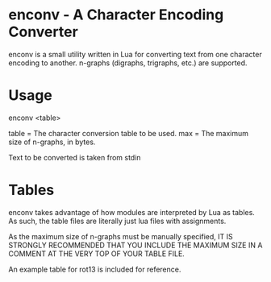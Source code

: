 enconv - A Character Encoding Converter
=======================================

enconv is a small utility written in Lua for converting text
from one character encoding to another. 
n-graphs (digraphs, trigraphs, etc.) are supported.

Usage
=====

enconv \<table\> <max>

table = The character conversion table to be used.
max = The maximum size of n-graphs, in bytes.

Text to be converted is taken from stdin

Tables
======

enconv takes advantage of how modules are interpreted by Lua as tables.
As such, the table files are literally just lua files with assignments.

As the maximum size of n-graphs must be manually specified,
IT IS STRONGLY RECOMMENDED THAT YOU INCLUDE THE MAXIMUM SIZE IN A COMMENT
AT THE VERY TOP OF YOUR TABLE FILE.

An example table for rot13 is included for reference.
